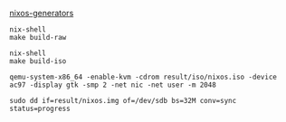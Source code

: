 [nixos-generators](https://github.com/nix-community/nixos-generators/tree/master)

```
nix-shell
make build-raw 
```

```
nix-shell
make build-iso 
```

```
qemu-system-x86_64 -enable-kvm -cdrom result/iso/nixos.iso -device ac97 -display gtk -smp 2 -net nic -net user -m 2048 
```

```
sudo dd if=result/nixos.img of=/dev/sdb bs=32M conv=sync status=progress
```
